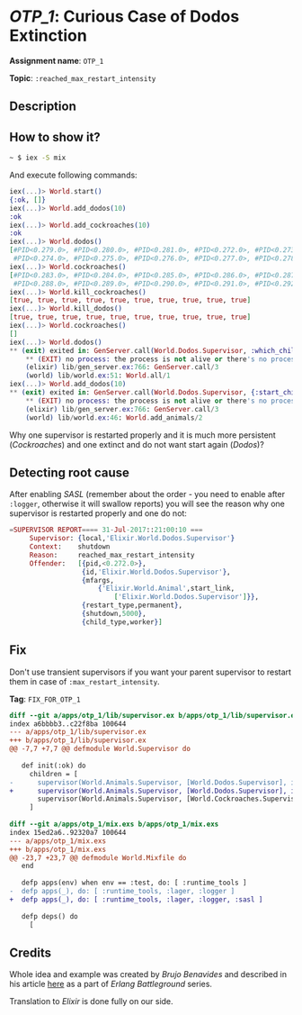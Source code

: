 # *OTP_1*: Curious Case of Dodos Extinction 

**Assignment name**: `OTP_1`

**Topic**: `:reached_max_restart_intensity`

## Description

## How to show it?

```bash
~ $ iex -S mix
```

And execute following commands:

```elixir
iex(...)> World.start()
{:ok, []}
iex(...)> World.add_dodos(10)
:ok
iex(...)> World.add_cockroaches(10)
:ok
iex(...)> World.dodos()
[#PID<0.279.0>, #PID<0.280.0>, #PID<0.281.0>, #PID<0.272.0>, #PID<0.273.0>,
 #PID<0.274.0>, #PID<0.275.0>, #PID<0.276.0>, #PID<0.277.0>, #PID<0.278.0>]
iex(...)> World.cockroaches()
[#PID<0.283.0>, #PID<0.284.0>, #PID<0.285.0>, #PID<0.286.0>, #PID<0.287.0>,
 #PID<0.288.0>, #PID<0.289.0>, #PID<0.290.0>, #PID<0.291.0>, #PID<0.292.0>]
iex(...)> World.kill_cockroaches()
[true, true, true, true, true, true, true, true, true, true]
iex(...)> World.kill_dodos()
[true, true, true, true, true, true, true, true, true, true]
iex(...)> World.cockroaches()
[]
iex(...)> World.dodos()
** (exit) exited in: GenServer.call(World.Dodos.Supervisor, :which_children, :infinity)
    ** (EXIT) no process: the process is not alive or there's no process currently associated with the given name, possibly because its application isn't started
    (elixir) lib/gen_server.ex:766: GenServer.call/3
    (world) lib/world.ex:51: World.all/1
iex(...)> World.add_dodos(10)
** (exit) exited in: GenServer.call(World.Dodos.Supervisor, {:start_child, []}, :infinity)
    ** (EXIT) no process: the process is not alive or there's no process currently associated with the given name, possibly because its application isn't started
    (elixir) lib/gen_server.ex:766: GenServer.call/3
    (world) lib/world.ex:46: World.add_animals/2
```

Why one supervisor is restarted properly and it is much more persistent (*Cockroaches*) and one extinct and do not want start again (*Dodos*)?

## Detecting root cause

After enabling *SASL* (remember about the order - you need to enable after `:logger`, otherwise it will swallow reports) you will see the reason why one supervisor is restarted properly and one do not:

```elixir
=SUPERVISOR REPORT==== 31-Jul-2017::21:00:10 ===
     Supervisor: {local,'Elixir.World.Dodos.Supervisor'}
     Context:    shutdown
     Reason:     reached_max_restart_intensity
     Offender:   [{pid,<0.272.0>},
                  {id,'Elixir.World.Dodos.Supervisor'},
                  {mfargs,
                      {'Elixir.World.Animal',start_link,
                          ['Elixir.World.Dodos.Supervisor']}},
                  {restart_type,permanent},
                  {shutdown,5000},
                  {child_type,worker}]
```

## Fix

Don't use transient supervisors if you want your parent supervisor to restart them in case of `:max_restart_intensity`.

**Tag**: `FIX_FOR_OTP_1`

```diff
diff --git a/apps/otp_1/lib/supervisor.ex b/apps/otp_1/lib/supervisor.ex
index a6bbbb3..c22f8ba 100644
--- a/apps/otp_1/lib/supervisor.ex
+++ b/apps/otp_1/lib/supervisor.ex
@@ -7,7 +7,7 @@ defmodule World.Supervisor do
 
   def init(:ok) do
     children = [
-      supervisor(World.Animals.Supervisor, [World.Dodos.Supervisor], id: World.Dodos.Supervisor, restart: :transient),
+      supervisor(World.Animals.Supervisor, [World.Dodos.Supervisor], id: World.Dodos.Supervisor, restart: :permanent),
       supervisor(World.Animals.Supervisor, [World.Cockroaches.Supervisor], id: World.Cockroaches.Supervisor, restart: :permanent)
     ]
 
diff --git a/apps/otp_1/mix.exs b/apps/otp_1/mix.exs
index 15ed2a6..92320a7 100644
--- a/apps/otp_1/mix.exs
+++ b/apps/otp_1/mix.exs
@@ -23,7 +23,7 @@ defmodule World.Mixfile do
   end
 
   defp apps(env) when env == :test, do: [ :runtime_tools ]
-  defp apps(_), do: [ :runtime_tools, :lager, :logger ]
+  defp apps(_), do: [ :runtime_tools, :lager, :logger, :sasl ]
 
   defp deps() do
     [

```

## Credits

Whole idea and example was created by *Brujo Benavides* and described in his article [here](https://medium.com/erlang-battleground/the-extinction-of-the-dodos-otp-style-f421f9de4275) as a part of *Erlang Battleground* series.

Translation to *Elixir* is done fully on our side.